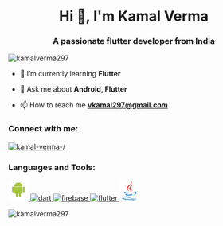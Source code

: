 <h1 align="center">Hi 👋, I'm Kamal Verma</h1>
<h3 align="center">A passionate flutter developer from India</h3>

<p align="left"> <img src="https://komarev.com/ghpvc/?username=kamalverma297&label=Profile%20views&color=0e75b6&style=flat" alt="kamalverma297" /> </p>

- 🌱 I’m currently learning **Flutter**

- 💬 Ask me about **Android, Flutter**

- 📫 How to reach me **vkamal297@gmail.com**

<h3 align="left">Connect with me:</h3>
<p align="left">
<a href="https://linkedin.com/in/kamal-verma-/" target="blank"><img align="center" src="https://raw.githubusercontent.com/rahuldkjain/github-profile-readme-generator/master/src/images/icons/Social/linked-in-alt.svg" alt="kamal-verma-/" height="30" width="40" /></a>
</p>

<h3 align="left">Languages and Tools:</h3>
<p align="left"> <a href="https://developer.android.com" target="_blank" rel="noreferrer"> <img src="https://raw.githubusercontent.com/devicons/devicon/master/icons/android/android-original-wordmark.svg" alt="android" width="40" height="40"/> </a> <a href="https://dart.dev" target="_blank" rel="noreferrer"> <img src="https://www.vectorlogo.zone/logos/dartlang/dartlang-icon.svg" alt="dart" width="40" height="40"/> </a> <a href="https://firebase.google.com/" target="_blank" rel="noreferrer"> <img src="https://www.vectorlogo.zone/logos/firebase/firebase-icon.svg" alt="firebase" width="40" height="40"/> </a> <a href="https://flutter.dev" target="_blank" rel="noreferrer"> <img src="https://www.vectorlogo.zone/logos/flutterio/flutterio-icon.svg" alt="flutter" width="40" height="40"/> </a> <a href="https://www.java.com" target="_blank" rel="noreferrer"> <img src="https://raw.githubusercontent.com/devicons/devicon/master/icons/java/java-original.svg" alt="java" width="40" height="40"/> </a> </p>

<p><img align="center" src="https://github-readme-stats.vercel.app/api/top-langs?username=kamalverma297&show_icons=true&locale=en&layout=compact" alt="kamalverma297" /></p>
